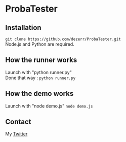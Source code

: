 # ProbaTester

## Installation

`git clone https://github.com/dezerr/ProbaTester.git`
<br>Node.js and Python are required.

## How the runner works
Launch with "python runner.py"<br>
Done that way :
`python runner.py`<br>

## How the demo works
Launch with "node demo.js"
`node demo.js`<br>

## Contact
My [Twitter](https://twitter.com/dezerr_)
